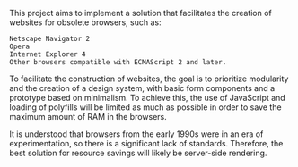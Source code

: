 This project aims to implement a solution that facilitates the creation of websites for obsolete browsers, such as:

    Netscape Navigator 2
    Opera
    Internet Explorer 4
    Other browsers compatible with ECMAScript 2 and later.

To facilitate the construction of websites, the goal is to prioritize modularity and the creation of a design system, with basic form components and a prototype based on minimalism. To achieve this, the use of JavaScript and loading of polyfills will be limited as much as possible in order to save the maximum amount of RAM in the browsers.

It is understood that browsers from the early 1990s were in an era of experimentation, so there is a significant lack of standards. Therefore, the best solution for resource savings will likely be server-side rendering.